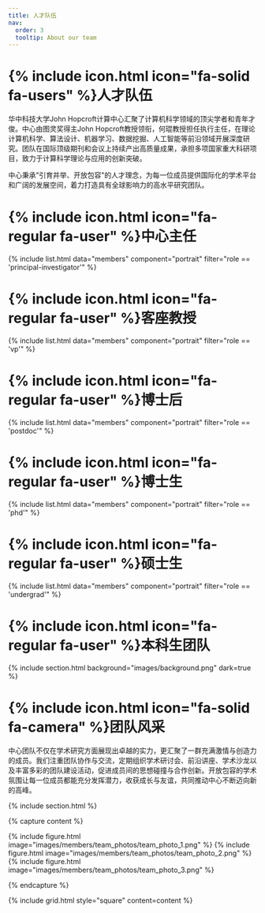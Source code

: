 ```yaml
---
title: 人才队伍
nav:
  order: 3
  tooltip: About our team
---
```


# {% include icon.html icon="fa-solid fa-users" %}人才队伍

华中科技大学John Hopcroft计算中心汇聚了计算机科学领域的顶尖学者和青年才俊。中心由图灵奖得主John Hopcroft教授领衔，何琨教授担任执行主任，在理论计算机科学、算法设计、机器学习、数据挖掘、人工智能等前沿领域开展深度研究。团队在国际顶级期刊和会议上持续产出高质量成果，承担多项国家重大科研项目，致力于计算科学理论与应用的创新突破。

中心秉承"引育并举、开放包容"的人才理念，为每一位成员提供国际化的学术平台和广阔的发展空间，着力打造具有全球影响力的高水平研究团队。

# {% include icon.html icon="fa-regular fa-user" %}中心主任

{% include list.html data="members" component="portrait" filter="role == 'principal-investigator'" %}

# {% include icon.html icon="fa-regular fa-user" %}客座教授

{% include list.html data="members" component="portrait" filter="role == 'vp'" %}

# {% include icon.html icon="fa-regular fa-user" %}博士后

{% include list.html data="members" component="portrait" filter="role == 'postdoc'" %}

# {% include icon.html icon="fa-regular fa-user" %}博士生

{% include list.html data="members" component="portrait" filter="role == 'phd'" %}

# {% include icon.html icon="fa-regular fa-user" %}硕士生

{% include list.html data="members" component="portrait" filter="role == 'undergrad'" %}

# {% include icon.html icon="fa-regular fa-user" %}本科生团队


{% include section.html background="images/background.png" dark=true %}

# {% include icon.html icon="fa-solid fa-camera" %}团队风采

中心团队不仅在学术研究方面展现出卓越的实力，更汇聚了一群充满激情与创造力的成员。我们注重团队协作与交流，定期组织学术研讨会、前沿讲座、学术沙龙以及丰富多彩的团队建设活动，促进成员间的思想碰撞与合作创新。开放包容的学术氛围让每一位成员都能充分发挥潜力，收获成长与友谊，共同推动中心不断迈向新的高峰。

{% include section.html %}

{% capture content %}

{% include figure.html image="images/members/team_photos/team_photo_1.png" %}
{% include figure.html image="images/members/team_photos/team_photo_2.png" %}
{% include figure.html image="images/members/team_photos/team_photo_3.png" %}

{% endcapture %}

{% include grid.html style="square" content=content %}
